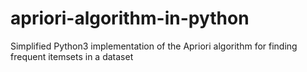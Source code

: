 # apriori-algorithm-in-python
Simplified Python3 implementation of the Apriori algorithm for finding frequent itemsets in a dataset
